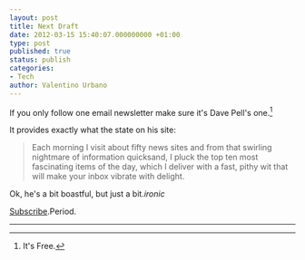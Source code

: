 ```yaml
---
layout: post
title: Next Draft
date: 2012-03-15 15:40:07.000000000 +01:00
type: post
published: true
status: publish
categories:
- Tech
author: Valentino Urbano 
---
```


If you only follow one email newsletter make sure it's Dave Pell's one.[^1]

It provides exactly what the state on his site:

> Each morning I visit about fifty news sites and from that swirling nightmare of information quicksand, I pluck the top ten most fascinating items of the day, which I deliver with a fast, pithy wit that will make your inbox vibrate with delight.

Ok, he's a bit boastful, but just a bit._ironic_

[Subscribe][1].Period.

  
---

[^1]: It's Free.


[1]: http://nextdraft.com